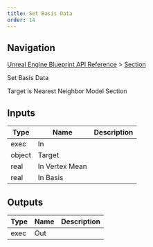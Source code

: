 ```yaml
---
title: Set Basis Data
order: 14
---
```

## Navigation

[Unreal Engine Blueprint API Reference](https://dev.epicgames.com/documentation/en-us/unreal-engine/BlueprintAPI) > [Section](https://dev.epicgames.com/documentation/en-us/unreal-engine/BlueprintAPI/Section)

Set Basis Data

Target is Nearest Neighbor Model Section

## Inputs

| Type | Name | Description |
| --- | --- | --- |
| exec | In |  |
| object | Target |  |
| real | In Vertex Mean |  |
| real | In Basis |  |

## Outputs

| Type | Name | Description |
| --- | --- | --- |
| exec | Out |  |

